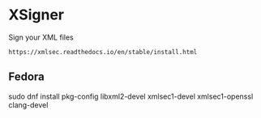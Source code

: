 # XSigner

Sign your XML files

```shell
https://xmlsec.readthedocs.io/en/stable/install.html
```

## Fedora
sudo dnf install pkg-config libxml2-devel xmlsec1-devel xmlsec1-openssl clang-devel

